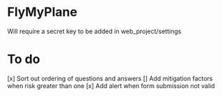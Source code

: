 # FlyMyPlane

Will require a secret key to be added in web_project/settings


# To do

[x] Sort out ordering of questions and answers
[] Add mitigation factors when risk greater than one
[x] Add alert when form submission not valid